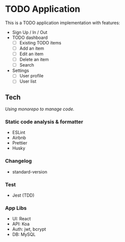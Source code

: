 # TODO Application 

This is a TODO application implementation with features: 

- Sign Up / In / Out
- TODO dashboard 
  + [ ] Existing TODO items
  + [ ] Add an item
  + [ ] Edit an item
  + [ ] Delete an item
  + [ ] Search

- Settings
  + [ ] User profile
  + [ ] User list

## Tech 
*Using monorepo to manage code.*
### Static code analysis & formatter
- ESLint
- Airbnb
- Prettier
- Husky

### Changelog
- standard-version

### Test
- Jest (TDD)

### App Libs
- UI: React
- API: Koa
- Auth: jwt, bcrypt
- DB: MySQL